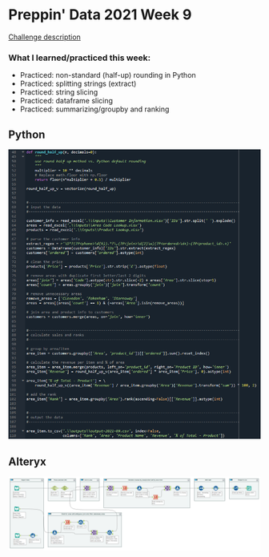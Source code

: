 # Preppin' Data 2021 Week 9

[Challenge description](https://preppindata.blogspot.com/2021/03/2021-week-9-working-with-strings.html)

### What I learned/practiced this week:
* Practiced: non-standard (half-up) rounding in Python
* Practiced: splitting strings (extract)
* Practiced: string slicing
* Practiced: dataframe slicing
* Practiced: summarizing/groupby and ranking

## Python
<a href="preppin-data-2021-09.py">
<img src="img-python-code-2021-09.png?raw=true" alt="Python code">
</a>

## Alteryx
<a href="preppin-data-2021-09.yxzp">
<img src="img-alteryx-2021-09.png?raw=true" alt="Alteryx workflow">
</a>

